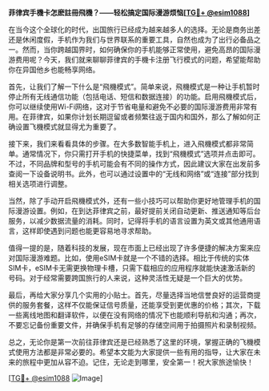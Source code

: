 **菲律宾手機卡怎麽註冊飛機？——轻松搞定国际漫游烦恼[[TG💪+ @esim1088](https://t.me/s/esim1088)]**

在当今这个全球化的时代，出国旅行已经成为越来越多人的选择。无论是商务出差还是休闲度假，手机作为我们与世界联系的重要工具，自然也成为了出行必备品之一。然而，当你跨越国界时，如何确保你的手机能够正常使用，避免高昂的国际漫游费用呢？今天，我们就来聊聊菲律宾的手機卡注册飞行模式的问题，希望能帮助你在异国他乡也能畅享网络。

首先，让我们了解一下什么是“飛機模式”。简单来说，飛機模式是一种让手机暂时停止所有无线通信功能（包括电话、短信和数据连接）的功能。启用飛機模式后，你可以继续使用Wi-Fi网络，这对于节省电量和避免不必要的国际漫游费用非常有用。在菲律宾，如果你计划长期逗留或者频繁往返于国内和国外，那么了解如何正确设置飞機模式就显得尤为重要了。

接下来，我们来看看具体的步骤。在大多数智能手机上，进入飛機模式都非常简单。通常情况下，你只需打开手机的快捷菜单，找到“飛機模式”选项并点击即可。不过，不同品牌和型号的手机可能会有不同的操作方式，因此建议大家在出发前多查阅一下设备说明书。此外，也可以通过设置中的“无线和网络”或“连接”部分找到相关选项进行调整。

当然，除了手动开启飛機模式外，还有一些小技巧可以帮助你更好地管理手机的国际漫游设置。例如，在到达菲律宾之前，最好提前关闭自动更新、推送通知等后台服务，以减少数据流量的消耗。同时，记得将手机的语言设置为英文或其他通用语言，这样即使遇到问题也能更容易地寻求帮助。

值得一提的是，随着科技的发展，现在市面上已经出现了许多便捷的解决方案来应对国际漫游难题。比如，使用eSIM卡就是一个不错的选择。相比于传统的实体SIM卡，eSIM卡无需更换物理卡槽，只需下载相应的应用程序就能快速激活新的号码。对于经常需要跨国旅行的人来说，这种灵活性无疑是一个巨大的优势。

最后，再给大家分享几个实用的小贴士。首先，尽量选择当地信誉良好的运营商提供的服务套餐，这样不仅能保证信号质量，还能享受到更优惠的价格；其次，下载一些离线地图和翻译软件，以便在没有网络的情况下也能顺利导航和沟通；再次，不要忘记备份重要文件，并确保手机有足够的存储空间用于拍摄照片和录制视频。

总之，无论你是第一次前往菲律宾还是已经熟悉了这里的环境，掌握正确的飞機模式使用方法都是非常必要的。希望本文能为大家提供一些有用的指导，让大家在未来的旅程中更加从容不迫。记住，无论走到哪里，安全第一！祝大家旅途愉快！

[[TG💪+ @esim1088](https://t.me/s/esim1088) ![Image](https://i.postimg.cc/4NQfJmqS/Snipaste-2025-05-13-00-14-12.png)]